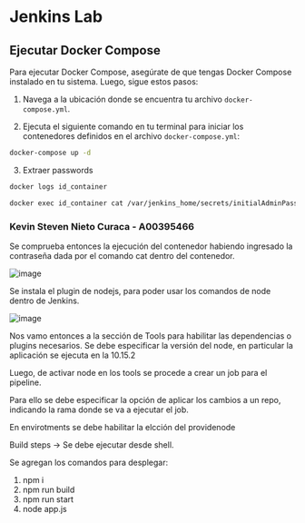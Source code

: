# Jenkins Lab

## Ejecutar Docker Compose

Para ejecutar Docker Compose, asegúrate de que tengas Docker Compose instalado en tu sistema. Luego, sigue estos pasos:

1. Navega a la ubicación donde se encuentra tu archivo `docker-compose.yml`.

2. Ejecuta el siguiente comando en tu terminal para iniciar los contenedores definidos en el archivo `docker-compose.yml`:

```bash
docker-compose up -d
```

3. Extraer passwords

```bash
docker logs id_container
```

```bash
docker exec id_container cat /var/jenkins_home/secrets/initialAdminPassword
```
### Kevin Steven Nieto Curaca - A00395466

Se comprueba entonces la ejecución del contenedor habiendo ingresado la contraseña dada por el comando cat dentro del contenedor.

![image](https://github.com/user-attachments/assets/2c6831c2-7ed9-46c4-b8a0-ba7204bd645a)

Se instala el plugin de nodejs, para poder usar los comandos de node dentro de Jenkins.

![image](https://github.com/user-attachments/assets/5548a334-5892-4f5c-8326-b1100efb3f4f)

Nos vamo entonces a la sección de Tools para habilitar las dependencias o plugins necesarios. Se debe especificar la versión del node, en particular la aplicación se ejecuta en la 10.15.2

Luego, de activar node en los tools se procede a crear un job para el pipeline.


Para ello se debe especificar la opción de aplicar los cambios a un repo, indicando la rama donde se va a ejecutar el job.

En envirotments se debe habilitar la elcción del providenode 

Build steps -> Se debe ejecutar desde shell.


Se agregan los comandos para desplegar: 
1. npm i
2. npm run build
3. npm run start
4. node app.js
